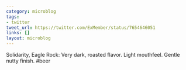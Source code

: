 ```yaml
---
category: microblog
tags:
- twitter
tweet_url: https://twitter.com/ExMember/status/7654646051
links: []
layout: microblog
---
```

Solidarity, Eagle Rock: Very dark, roasted flavor. Light mouthfeel. Gentle nutty finish. #beer

